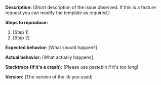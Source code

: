 **Description:**
[Short description of the issue observed. If this is a feature request you can modify the template as required.]

**Steps to reproduce:**

1. [Step 1]
2. [Step 2]

**Expected behavior:**
[What should happen?]

**Actual behavior:**
[What actually happens]

**Stacktrace (If it's a crash):**
[Please use pastebin if it's too long]

**Version:**
[The version of the lib you used]

